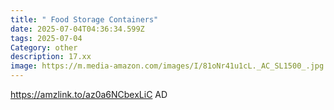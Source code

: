 ```yaml
---
title: " Food Storage Containers"
date: 2025-07-04T04:36:34.599Z
tags: 2025-07-04
Category: other
description: 17.xx
image: https://m.media-amazon.com/images/I/81oNr41u1cL._AC_SL1500_.jpg
---
```

https://amzlink.to/az0a6NCbexLiC   AD